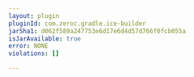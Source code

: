 ```yaml
---
layout: plugin
pluginId: com.zeroc.gradle.ice-builder
jarSha1: d062f589a247753e6d17e6d4d57d766f0fcb055a
isJarAvailable: true
error: NONE
violations: []

---
```

